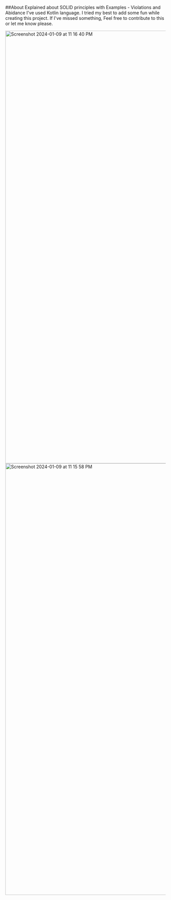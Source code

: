 ##About
Explained about SOLID principles with Examples - Violations and Abidance
I've used Kotlin language.
I tried my best to add some fun while creating this project.
If I've missed something, Feel free to contribute to this or let me know please.

<img width="1359" alt="Screenshot 2024-01-09 at 11 16 40 PM" src="https://github.com/abhishektiwarijr/SolidKotlin/assets/25899457/2d3d3f54-91a9-463b-9e65-748085d4b4d7">
<img width="1356" alt="Screenshot 2024-01-09 at 11 15 58 PM" src="https://github.com/abhishektiwarijr/SolidKotlin/assets/25899457/a764e812-6fb3-43bb-b0bf-f7817fbf13f7">
